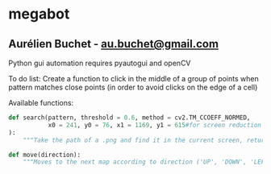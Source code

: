 # megabot
## Aurélien Buchet - au.buchet@gmail.com

Python gui automation
requires pyautogui and openCV

To do list:
Create a function to click in the middle of a group of points when pattern matches close points (in order to avoid clicks on the edge of a cell)

Available functions:
```python
def search(pattern, threshold = 0.6, method = cv2.TM_CCOEFF_NORMED,
           x0 = 241, y0 = 76, x1 = 1169, y1 = 615#for screen reduction in order to reduce elapsed time
):
    """Take the path of a .png and find it in the current screen, returns the positions of the pattern in the screen"""

def move(direction):
    """Moves to the next map according to direction ('UP', 'DOWN', 'LEFT' or 'RIGHT')"""


```
